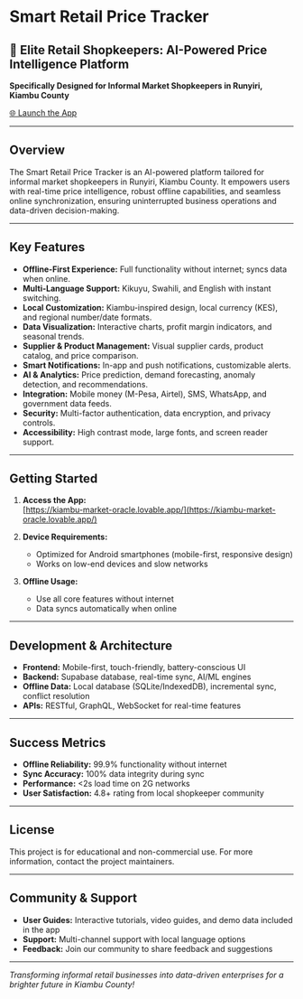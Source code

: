 # Smart Retail Price Tracker

## 🚀 Elite Retail Shopkeepers: AI-Powered Price Intelligence Platform

**Specifically Designed for Informal Market Shopkeepers in Runyiri, Kiambu County**

[🌐 Launch the App](https://kiambu-market-oracle.lovable.app/)

---

## Overview

The Smart Retail Price Tracker is an AI-powered platform tailored for informal market shopkeepers in Runyiri, Kiambu County. It empowers users with real-time price intelligence, robust offline capabilities, and seamless online synchronization, ensuring uninterrupted business operations and data-driven decision-making.

---

## Key Features

- **Offline-First Experience:** Full functionality without internet; syncs data when online.
- **Multi-Language Support:** Kikuyu, Swahili, and English with instant switching.
- **Local Customization:** Kiambu-inspired design, local currency (KES), and regional number/date formats.
- **Data Visualization:** Interactive charts, profit margin indicators, and seasonal trends.
- **Supplier & Product Management:** Visual supplier cards, product catalog, and price comparison.
- **Smart Notifications:** In-app and push notifications, customizable alerts.
- **AI & Analytics:** Price prediction, demand forecasting, anomaly detection, and recommendations.
- **Integration:** Mobile money (M-Pesa, Airtel), SMS, WhatsApp, and government data feeds.
- **Security:** Multi-factor authentication, data encryption, and privacy controls.
- **Accessibility:** High contrast mode, large fonts, and screen reader support.

---

## Getting Started

1. **Access the App:**  
   [https://kiambu-market-oracle.lovable.app/](https://kiambu-market-oracle.lovable.app/)

2. **Device Requirements:**  
   - Optimized for Android smartphones (mobile-first, responsive design)
   - Works on low-end devices and slow networks

3. **Offline Usage:**  
   - Use all core features without internet
   - Data syncs automatically when online

---

## Development & Architecture

- **Frontend:** Mobile-first, touch-friendly, battery-conscious UI
- **Backend:** Supabase database, real-time sync, AI/ML engines
- **Offline Data:** Local database (SQLite/IndexedDB), incremental sync, conflict resolution
- **APIs:** RESTful, GraphQL, WebSocket for real-time features

---

## Success Metrics

- **Offline Reliability:** 99.9% functionality without internet
- **Sync Accuracy:** 100% data integrity during sync
- **Performance:** <2s load time on 2G networks
- **User Satisfaction:** 4.8+ rating from local shopkeeper community

---

## License

This project is for educational and non-commercial use. For more information, contact the project maintainers.

---

## Community & Support

- **User Guides:** Interactive tutorials, video guides, and demo data included in the app
- **Support:** Multi-channel support with local language options
- **Feedback:** Join our community to share feedback and suggestions

---

*Transforming informal retail businesses into data-driven enterprises for a brighter future in Kiambu County!*